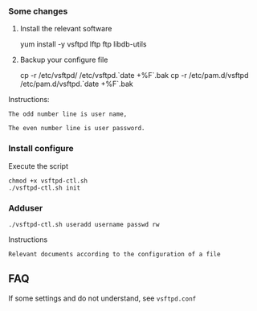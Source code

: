### Some changes

1. Install the relevant software

    yum install -y vsftpd lftp ftp libdb-utils

2. Backup your configure file

    cp -r /etc/vsftpd/ /etc/vsftpd.\`date +%F\`.bak
    cp -r /etc/pam.d/vsftpd /etc/pam.d/vsftpd.\`date +%F\`.bak

Instructions:

```
The odd number line is user name,

The even number line is user password.
```

### Install configure

Execute the script

    chmod +x vsftpd-ctl.sh
    ./vsftpd-ctl.sh init

### Adduser

    ./vsftpd-ctl.sh useradd username passwd rw

Instructions

```
Relevant documents according to the configuration of a file
```

## FAQ

If some settings and do not understand, see `vsftpd.conf`
